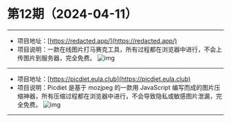 # 第12期（2024-04-11）

---
- 项目地址：[https://redacted.app/](https://redacted.app/)
- 项目说明：一款在线图片打马赛克工具，所有过程都在浏览器中进行，不会上传图片到服务器，完全免费。
![img](/weekly/static/images/2024-04-11/1712800872.png)
---
- 项目地址：[https://picdiet.eula.club](https://picdiet.eula.club)
- 项目说明：Picdiet 是基于 mozjpeg 的一款用 JavaScript 编写而成的图片压缩神器，所有压缩过程都在浏览器中进行，不会导致隐私或敏感图片泄漏，完全免费。
![img](/weekly/static/images/2024-04-11/1712801433.png)
---
